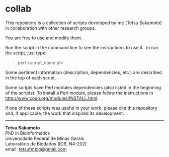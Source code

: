 # collab

This repository is a collection of scripts devoloped by me (Tetsu Sakamoto) in collaboration with other research groups. 

You are free to use and modify them. 

Run the script in the command line to see the instructions to use it. To run the script, just type:

> perl <script_name.pl>

Some pertinent information (description, dependencies, etc.) are described in the top of each script.  

Some scripts have Perl modules dependencies (also listed in the beginning of the scripts). To install a Perl module, please follow the instructions in http://www.cpan.org/modules/INSTALL.html.

If one of these scripts was useful in your work, please cite this repository and, if applicable, the work that inspired its development.

***

**Tetsu Sakamoto**  
PhD in Bioinformatics  
Universidade Federal de Minas Gerais  
Laboratório de Biodados (ICB, N4-202)  
email: tetsufmbio@gmail.com
